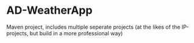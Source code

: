 # AD-WeatherApp

Maven project, includes multiple seperate projects (at the likes of the IP-projects, but build in a more professional way)

